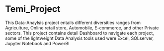 # Temi_Project
This Data-Anaylsis project entails different diversities ranges from Agriculture, Online retail store, Automobile, E-commerce, and other Private sectors. This project contains detail Dashboard to navigate each project, some of the lightweight Data Analysis tools used were Excel, SQLserver, Jupyter Notebook and PowerBI
